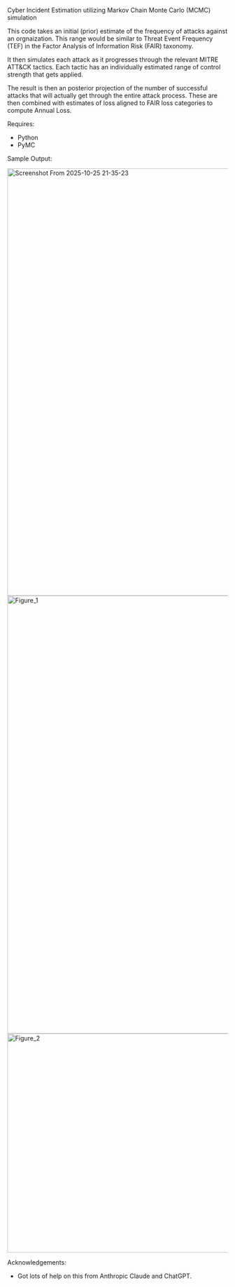 Cyber Incident Estimation utilizing Markov Chain Monte Carlo (MCMC) simulation

This code takes an initial (prior) estimate of the frequency of attacks against an orgnaization. This range would be similar to Threat Event Frequency (TEF) in the Factor Analysis of Information Risk (FAIR) taxonomy.

It then simulates each attack as it progresses through the relevant MITRE ATT&CK tactics. Each tactic has an individually estimated range of control strength that gets applied.

The result is then an posterior projection of the number of successful attacks that will actually get through the entire attack process. These are then combined with estimates of loss aligned to FAIR loss categories to compute Annual Loss.

Requires:
- Python
- PyMC

Sample Output:

<img width="1088" height="976" alt="Screenshot From 2025-10-25 21-35-23" src="https://github.com/user-attachments/assets/f9c6eb92-71af-4ae2-b91a-9351ffb360ad" />

<img width="1400" height="1000" alt="Figure_1" src="https://github.com/user-attachments/assets/53b82d52-3bba-45e6-a94a-1dfebef89c36" />

<img width="800" height="500" alt="Figure_2" src="https://github.com/user-attachments/assets/62f49c11-e6d0-45f0-9bf9-661e77af6a38" />


Acknowledgements:
- Got lots of help on this from Anthropic Claude and ChatGPT.
